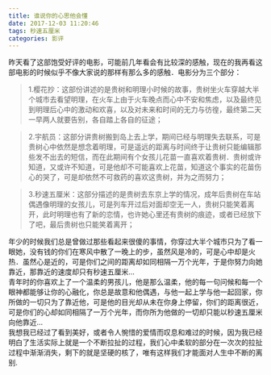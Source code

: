 ```yaml
---
title: 谁说你的心思他会懂
date: 2017-12-03 11:20:46
tags: 秒速五厘米
categories: 影评
---
```

昨天看了这部饱受好评的电影，可能前几年看会有比较深的感触，现在的我再看这部电影的时候似乎不像大家说的那样有那么多的感触．电影分为三个部分：
>1.樱花抄：这部份讲述的是贵树和明理小时候的故事，贵树坐火车穿越大半个城市去看望明理，在火车上由于火车晚点而心中不安和焦虑，以及最终见到明理后心中的激动和欢喜，以及对未来和时间的无力与彷徨，最终第二天一早两人就要告别，各自踏上各自的征途；


>2.宇航员：这部分讲贵树搬到岛上去上学，期间已经与明理失去联系，可是贵树心中依然是想念着明理，可是遥远的距离与时间终于让贵树只能编辑那些发不出去的短信，而在此期间有个女孩儿花苗一直喜欢着贵树．贵树或许知道，又或许不知道，可是他却不可能喜欢上花苗，知道这个事实的花苗伤心的哭了，可是却依然不可救药的喜欢这贵树，并为之而努力；

>3.秒速五厘米：这部分描述的是贵树去东京上学的情况，成年后贵树在车站偶遇像明理的女孩儿，可是列车开过后对面却空无一人，贵树只能笑着离开，此时明理也有了新的恋情，也许她心里还有贵树的痕迹，或者已经放下了吧，最后贵树也只能笑着离开；

年少的时候我们总是曾做过那些看起来很傻的事情，你穿过大半个城市只为了看一眼她，没有钱的你们在寒风中散了一晚上的步，虽然风是冷的，可是心中却是火热．虽然心是近的，可是你们之间的距离却如同相隔一万个光年，于是你努力向她靠近，那靠近的速度却只有秒速五厘米...  
青年时的你喜欢上了一个温柔的男孩儿，他是那么温柔，他的每一句问候和每一个眼神都能够让你的心融化，你总是故意和他偶遇，与他一起上学与他一起回家，你所做的一切只为了靠近他，可是他的目光却从未在你身上停留，你们的距离很近，可是你们的心却如同相隔了一万个光年，而你所为他做的一切却只能以秒速五厘米向他靠近...  
我想我已经过了看到美好，或者令人惋惜的爱情而叹息和难过的时候，因为我已经明白了生活实际上就是一个不断拉扯的过程，我们心中柔软的部分在一次次的拉扯过程中渐渐消失，剩下的就是坚硬的核了，唯有这样我们才能面对人生中不断的离别.
